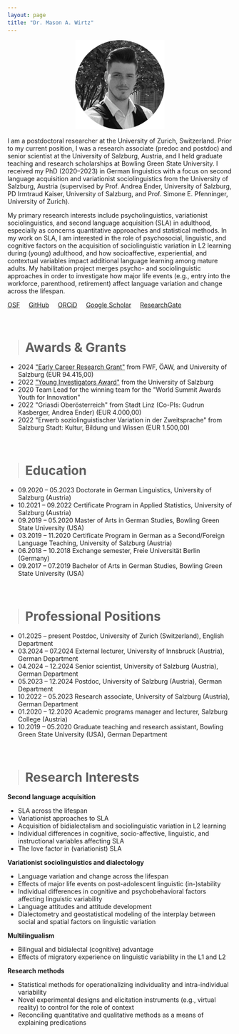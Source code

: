 ```yaml
---
layout: page
title: "Dr. Mason A. Wirtz"
---
```


<p align="center">
  <img width="200" height="200" src="/images/HomePhoto.png" />
</p>


I am a postdoctoral researcher at the University of Zurich, Switzerland. Prior to my current position, I was a research associate (predoc and postdoc) and senior scientist at the University of Salzburg, Austria, and I held graduate teaching and research scholarships at Bowling Green State University. I received my PhD (2020–2023) in German linguistics with a focus on second language acquisition and variationist sociolinguistics from the University of Salzburg, Austria (supervised by Prof. Andrea Ender, University of Salzburg, PD Irmtraud Kaiser, University of Salzburg, and Prof. Simone E. Pfenninger, University of Zurich). 
 
My primary research interests include psycholinguistics, variationist sociolinguistics, and second language acquisition (SLA) in adulthood, especially as concerns quantitative approaches and statistical methods. In my work on SLA, I am interested in the role of psychosocial, linguistic, and cognitive factors on the acquisition of sociolinguistic variation in L2 learning during (young) adulthood, and how socioaffective, experiential, and contextual variables impact additional language learning among mature adults. My habilitation project merges psycho- and sociolinguistic approaches in order to investigate how major life events (e.g., entry into the workforce, parenthood, retirement) affect language variation and change across the lifespan. 

[OSF](https://osf.io/gn4m7/)  &nbsp; &nbsp; [GitHub](https://github.com/MasonWirtz)  &nbsp; &nbsp; [ORCiD](https://orcid.org/0000-0002-9408-1993)  &nbsp; &nbsp; [Google Scholar](https://scholar.google.de/citations?user=XqXyTbwAAAAJ&hl=de)  &nbsp; &nbsp; [ResearchGate](https://www.researchgate.net/profile/Mason-Wirtz )


<br>

> # Awards & Grants

- 2024 ["Early Career Research Grant"](https://www.plus.ac.at/germanistik/forschung/midlife-zusaetzliches-sprachenlernen-im-mittleren-lebensalter/) from FWF, ÖAW, and University of Salzburg (EUR 94.415,00) 
- 2022 ["Young Investigators Award"](https://www.plus.ac.at/doctorate-school-plus/yia-young-investigators-award-en-de/award-winners-2022/) from the University of Salzburg
- 2020 Team Lead for the winning team for the "World Summit Awards Youth for Innovation"
- 2022 "Griasdi Oberösterreich" from Stadt Linz (Co-PIs: Gudrun Kasberger, Andrea Ender) (EUR 4.000,00)
- 2022 "Erwerb soziolinguistischer Variation in der Zweitsprache" from Salzburg Stadt: Kultur, Bildung und Wissen (EUR 1.500,00)


<br>

> # Education

- 09.2020 – 05.2023 Doctorate in German Linguistics, University of Salzburg (Austria)
- 10.2021 – 09.2022 Certificate Program in Applied Statistics, University of Salzburg (Austria)
- 09.2019 – 05.2020 Master of Arts in German Studies, Bowling Green State University (USA) 
- 03.2019 – 11.2020 Certificate Program in German as a Second/Foreign Language Teaching, University of Salzburg (Austria)
- 06.2018 – 10.2018 Exchange semester, Freie Universität Berlin (Germany)
- 09.2017 – 07.2019 Bachelor of Arts in German Studies, Bowling Green State University (USA) 


<br>

> # Professional Positions

- 01.2025 – present Postdoc, University of Zurich (Switzerland), English Department
- 03.2024 – 07.2024 External lecturer, University of Innsbruck (Austria), German Department
- 04.2024 – 12.2024 Senior scientist, University of Salzburg (Austria), German Department
- 05.2023 – 12.2024 Postdoc, University of Salzburg (Austria), German Department
- 10.2022 – 05.2023 Research associate, University of Salzburg (Austria), German Department
- 01.2020 – 12.2020 Academic programs manager and lecturer, Salzburg College (Austria)
- 10.2019 – 05.2020 Graduate teaching and research assistant, Bowling Green State University (USA), German Department


<br>

> # Research Interests

**Second language acquisition**
- SLA across the lifespan
- Variationist approaches to SLA
- Acquisition of bidialectalism and sociolinguistic variation in L2 learning
- Individual differences in cognitive, socio-affective, linguistic, and instructional variables affecting SLA
- The love factor in (variationist) SLA

**Variationist sociolinguistics and dialectology**
- Language variation and change across the lifespan 
- Effects of major life events on post-adolescent linguistic (in-)stability
- Individual differences in cognitive and psychobehavioral factors affecting linguistic variability 
- Language attitudes and attitude development
- Dialectometry and geostatistical modeling of the interplay between social and spatial factors on linguistic variation

**Multilingualism**
- Bilingual and bidialectal (cognitive) advantage
- Effects of migratory experience on linguistic variability in the L1 and L2

**Research methods**
- Statistical methods for operationalizing individuality and intra-individual variability
- Novel experimental designs and elicitation instruments (e.g., virtual reality) to control for the role of context
- Reconciling quantitative and qualitative methods as a means of explaining predications

